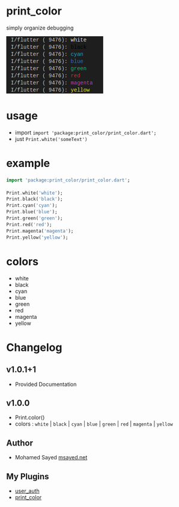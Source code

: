 # print_color

simply organize debugging

![screenshot](screenshot.png)


# usage

* import `import 'package:print_color/print_color.dart';`
* just `Print.white('someText')`


# example

```dart
import 'package:print_color/print_color.dart';

Print.white('white');
Print.black('black');
Print.cyan('cyan');
Print.blue('blue');
Print.green('green');
Print.red('red');
Print.magenta('magenta');
Print.yellow('yellow');
```


# colors

* white
* black
* cyan
* blue
* green
* red
* magenta
* yellow

# Changelog
## v1.0.1+1
* Provided Documentation
## v1.0.0
* Print.color()
* colors : `white` | `black` | `cyan` | `blue` | `green` | `red` | `magenta` | `yellow`


## Author

* Mohamed Sayed [msayed.net](https://msayed.net)

## My Plugins

* [user_auth](https://pub.dev/packages/user_auth)
* [print_color](https://pub.dev/packages/print_color)


